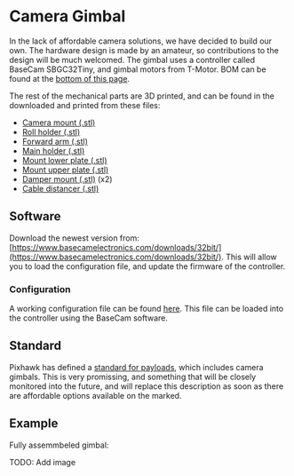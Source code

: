 # Camera Gimbal

In the lack of affordable camera solutions, we have decided to build our own. The hardware design is made by an amateur, so contributions to the design will be much welcomed. The gimbal uses a controller called BaseCam SBGC32Tiny, and gimbal motors from T-Motor. BOM can be found at the [bottom of this page](../bom.md#camera-gimbal).

The rest of the mechanical parts are 3D printed, and can be found in the downloaded and printed from these files:

- [Camera mount (.stl)](gimbal-camera-mount.stl)
- [Roll holder (.stl)](gimbal-roll-holder.stl)
- [Forward arm (.stl)](gimba-forward-arm.stl)
- [Main holder (.stl)](gimbal-main-holder.stl)
- [Mount lower plate (.stl)](gimbal-mount-lower-plate.stl)
- [Mount upper plate (.stl)](gimbal-mount-upper-plate.stl)
- [Damper mount (.stl)](gimbal-damper-mount.stl) (x2)
- [Cable distancer (.stl)](gimbal-cable-distancer.stl)

## Software

Download the newest version from: [https://www.basecamelectronics.com/downloads/32bit/](https://www.basecamelectronics.com/downloads/32bit/). This will allow you to load the configuration file, and update the firmware of the controller.

### Configuration

A working configuration file can be found [here](x500-cm4.profile). This file can be loaded into the controller using the BaseCam software.

## Standard

Pixhawk has defined a [standard for payloads](https://pixhawk.org/standards/#payload), which includes camera gimbals. This is very promissing, and something that will be closely monitored into the future, and will replace this description as soon as there are affordable options available on the marked.

## Example

Fully assemmbeled gimbal:

TODO: Add image
